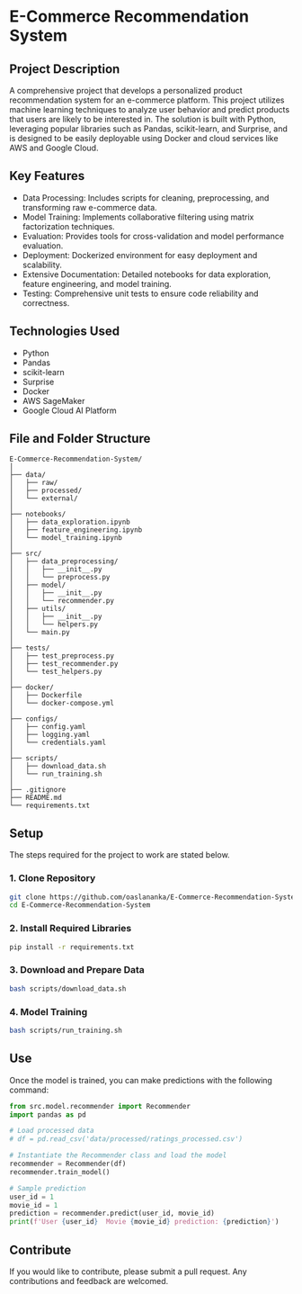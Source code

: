 
# E-Commerce Recommendation System

## Project Description

A comprehensive project that develops a personalized product recommendation system for an e-commerce platform. This project utilizes machine learning techniques to analyze user behavior and predict products that users are likely to be interested in. The solution is built with Python, leveraging popular libraries such as Pandas, scikit-learn, and Surprise, and is designed to be easily deployable using Docker and cloud services like AWS and Google Cloud.

## Key Features

- Data Processing: Includes scripts for cleaning, preprocessing, and transforming raw e-commerce data.
- Model Training: Implements collaborative filtering using matrix factorization techniques.
- Evaluation: Provides tools for cross-validation and model performance evaluation.
- Deployment: Dockerized environment for easy deployment and scalability.
- Extensive Documentation: Detailed notebooks for data exploration, feature engineering, and model training.
- Testing: Comprehensive unit tests to ensure code reliability and correctness.

## Technologies Used

- Python
- Pandas
- scikit-learn
- Surprise
- Docker
- AWS SageMaker
- Google Cloud AI Platform

## File and Folder Structure

```
E-Commerce-Recommendation-System/
│
├── data/
│   ├── raw/
│   ├── processed/
│   └── external/
│
├── notebooks/
│   ├── data_exploration.ipynb
│   ├── feature_engineering.ipynb
│   └── model_training.ipynb
│
├── src/
│   ├── data_preprocessing/
│   │   ├── __init__.py
│   │   └── preprocess.py
│   ├── model/
│   │   ├── __init__.py
│   │   └── recommender.py
│   ├── utils/
│   │   ├── __init__.py
│   │   └── helpers.py
│   └── main.py
│
├── tests/
│   ├── test_preprocess.py
│   ├── test_recommender.py
│   └── test_helpers.py
│
├── docker/
│   ├── Dockerfile
│   └── docker-compose.yml
│
├── configs/
│   ├── config.yaml
│   ├── logging.yaml
│   └── credentials.yaml
│
├── scripts/
│   ├── download_data.sh
│   └── run_training.sh
│
├── .gitignore
├── README.md
└── requirements.txt
```

## Setup

The steps required for the project to work are stated below.

### 1. Clone Repository

```sh
git clone https://github.com/oaslananka/E-Commerce-Recommendation-System.git
cd E-Commerce-Recommendation-System
```

### 2. Install Required Libraries

```sh
pip install -r requirements.txt
```

### 3. Download and Prepare Data

```sh
bash scripts/download_data.sh
```

### 4. Model Training

```sh
bash scripts/run_training.sh
```

## Use

Once the model is trained, you can make predictions with the following command:

```python
from src.model.recommender import Recommender
import pandas as pd

# Load processed data
# df = pd.read_csv('data/processed/ratings_processed.csv')

# Instantiate the Recommender class and load the model
recommender = Recommender(df)
recommender.train_model()

# Sample prediction
user_id = 1
movie_id = 1
prediction = recommender.predict(user_id, movie_id)
print(f'User {user_id}  Movie {movie_id} prediction: {prediction}')
```

## Contribute

If you would like to contribute, please submit a pull request. Any contributions and feedback are welcomed.

 
